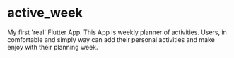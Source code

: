# active_week

My first 'real' Flutter App. This App is weekly planner of activities. Users, in comfortable and simply way can add their personal activities and make enjoy with their planning week.
